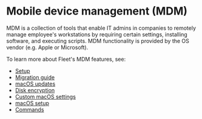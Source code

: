 # Mobile device management (MDM)
MDM is a collection of tools that enable IT admins in companies to remotely manage employee's workstations by requiring certain settings, installing software, and executing scripts. MDM functionality is provided by the OS vendor (e.g. Apple or Microsoft). 

To learn more about Fleet's MDM features, see:
* [Setup](./MDM-setup.md)
* [Migration guide](./MDM-migration-guide.md)
* [macOS updates](./MDM-macOS-updates.md)
* [Disk encryption](./MDM-disk-encryption.md)
* [Custom macOS settings](./MDM-custom-macOS-settings.md)
* [macOS setup](./MDM-macOS-setup.md)
* [Commands](./MDM-commands.md)

<meta name="pageOrderInSection" value="1499">
<meta name="title" value="Mobile device management in Fleet">

